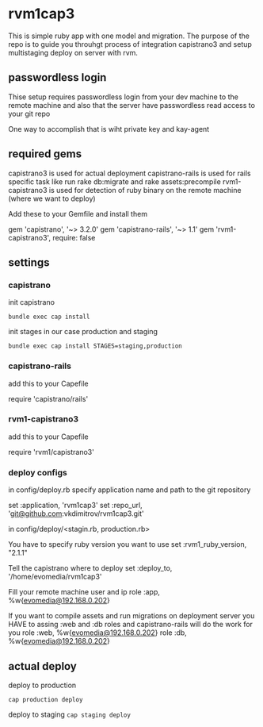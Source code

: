 rvm1cap3
========
This is simple ruby app with one model and migration. The purpose of the repo is to guide you throuhgt process of integration capistrano3 and setup multistaging deploy on server with rvm.

## passwordless login ##
Thise setup requires passwordless login from your dev machine to the remote machine and also that the server have passwordless read access to your git repo

One way to accomplish that is wiht private key and kay-agent

## required gems ##

capistrano3 is used for actual deployment
capistrano-rails is used for rails specific task like run rake db:migrate and rake assets:precompile 
rvm1-capistrano3 is used for detection of ruby binary on the remote machine (where we want to deploy) 

Add these to your Gemfile and install them

gem 'capistrano', '~> 3.2.0'
gem 'capistrano-rails', '~> 1.1'
gem 'rvm1-capistrano3', require: false

## settings ##

### capistrano ###
init capistrano

`bundle exec cap install`

init stages in our case production and staging

`bundle exec cap install STAGES=staging,production`

### capistrano-rails ###

add this to  your Capefile

require 'capistrano/rails'

### rvm1-capistrano3 ###

add this to your Capefile

require 'rvm1/capistrano3'

### deploy configs ###
in config/deploy.rb specify application name and path to the git repository

set :application, 'rvm1cap3'
set :repo_url, 'git@github.com:vkdimitrov/rvm1cap3.git'

in config/deploy/<stagin.rb, production.rb>

You have to specify ruby version you want to use 
set :rvm1_ruby_version, "2.1.1"

Tell the capistrano where to deploy 
set :deploy_to, '/home/evomedia/rvm1cap3'

Fill your remote machine user and ip
role :app, %w{evomedia@192.168.0.202}

If you want to compile assets and run migrations on deployment server you HAVE to assing :web and :db roles and capistrano-rails will do the work for you
role :web, %w{evomedia@192.168.0.202}
role :db, %w{evomedia@192.168.0.202}

## actual deploy ##

deploy to production

`cap production deploy`

deploy to staging
`cap staging deploy`
